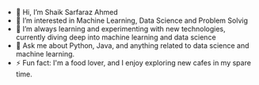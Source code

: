 - 👋 Hi, I’m Shaik Sarfaraz Ahmed
- 👀 I’m interested in Machine Learning, Data Science and Problem Solvig
- 🌱 I’m always learning and experimenting with new technologies, currently diving deep into machine learning and data science
- 💬 Ask me about  Python, Java, and anything related to data science and machine learning.
- ⚡ Fun fact: I'm a food lover, and I enjoy exploring new cafes in my spare time.

<!---
ahmedsarfrz/ahmedsarfrz is a ✨ special ✨ repository because its `README.md` (this file) appears on your GitHub profile.
You can click the Preview link to take a look at your changes.
--->
